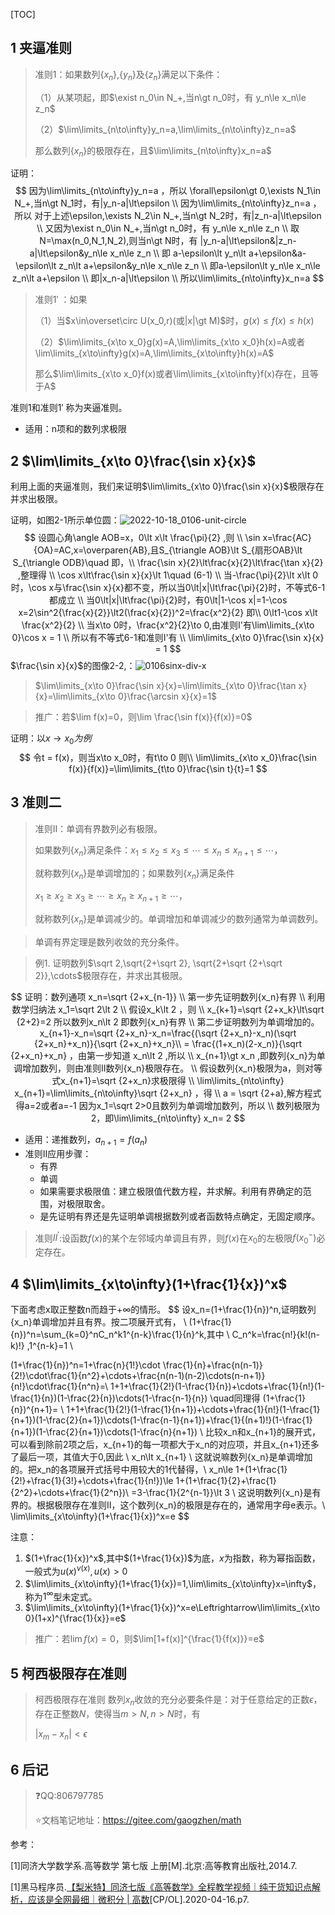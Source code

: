 [TOC]



## 1 夹逼准则

> 准则1：如果数列$\{x_n\}$,$\{y_n\}$及$\{z_n\}$满足以下条件：
>
> （1）从某项起，即$\exist n_0\in N_+,当n\gt n_0时，有  y_n\le x_n\le z_n$
>
> （2）$\lim\limits_{n\to\infty}y_n=a,\lim\limits_{n\to\infty}z_n=a$
>
> 那么数列$\{x_n\}$的极限存在，且$\lim\limits_{n\to\infty}x_n=a$

证明：
$$
因为\lim\limits_{n\to\infty}y_n=a ，所以 \forall\epsilon\gt 0,\exists N_1\in N_+,当n\gt N_1时，有|y_n-a|\lt\epsilon \\
因为\lim\limits_{n\to\infty}z_n=a ，所以 对于上述\epsilon,\exists N_2\in N_+,当n\gt N_2时，有|z_n-a|\lt\epsilon \\
又因为\exist n_0\in N_+,当n\gt n_0时，有  y_n\le x_n\le z_n \\
取N=\max(n_0,N_1,N_2),则当n\gt N时，有 |y_n-a|\lt\epsilon&|z_n-a|\lt\epsilon&y_n\le x_n\le z_n \\
即 a-\epsilon\lt y_n\lt a+\epsilon&a-\epsilon\lt z_n\lt a+\epsilon&y_n\le x_n\le z_n \\
即a-\epsilon\lt y_n\le x_n\le z_n\lt a+\epsilon \\
即|x_n-a|\lt\epsilon \\
所以\lim\limits_{n\to\infty}x_n=a
$$


> 准则$1'$ ：如果
>
> （1）当$x\in\overset\circ U(x_0,r)(或|x|\gt M)$时，$g(x)\le f(x)\le h(x)$
>
> （2）$\lim\limits_{x\to x_0}g(x)=A,\lim\limits_{x\to x_0}h(x)=A或者\lim\limits_{x\to\infty}g(x)=A,\lim\limits_{x\to\infty}h(x)=A$
>
> 那么$\lim\limits_{x\to x_0}f(x)或者\lim\limits_{x\to\infty}f(x)存在，且等于A$

准则1和准则$1'$ 称为夹逼准则。

+ 适用：n项和的数列求极限

## 2 $\lim\limits_{x\to 0}\frac{\sin x}{x}$

利用上面的夹逼准则，我们来证明$\lim\limits_{x\to 0}\frac{\sin x}{x}$极限存在并求出极限。

证明，如图2-1所示单位圆：![2022-10-18_0106-unit-circle](L:\study\math\note\函数与极限\2022-10-18_0106-unit-circle.png)
$$
设圆心角\angle AOB=x，0\lt x\lt \frac{\pi}{2} ,则 \\
\sin x=\frac{AC}{OA}=AC,x=\overparen{AB},且S_{\triangle AOB}\lt S_{扇形OAB}\lt S_{\triangle ODB}\quad 即，\\
\frac{\sin x}{2}\lt\frac{x}{2}\lt\frac{\tan x}{2} ,整理得 \\
\cos x\lt\frac{\sin x}{x}\lt 1\quad (6-1) \\
当-\frac{\pi}{2}\lt x\lt 0时，\cos x与\frac{\sin x}{x}都不变，所以当0\lt|x|\lt\frac{\pi}{2}时，不等式6-1都成立 \\
当0\lt|x|\lt\frac{\pi}{2}时，有0\lt|1-\cos x|=1-\cos x=2\sin^2{\frac{x}{2}}\lt2(\frac{x}{2})^2=\frac{x^2}{2} 即\\
0\lt1-\cos x\lt \frac{x^2}{2} \\
当x\to 0时，\frac{x^2}{2}\to 0,由准则I'有\lim\limits_{x\to 0}\cos x = 1 \\
所以有不等式6-1和准则I'有 \\
\lim\limits_{x\to 0}\frac{\sin x}{x} = 1
$$
$\frac{\sin x}{x}$的图像2-2,：![0106sinx-div-x](L:\study\math\note\函数与极限\0106sinx-div-x.png)

> $\lim\limits_{x\to 0}\frac{\sin x}{x}=\lim\limits_{x\to 0}\frac{\tan x}{x}=\lim\limits_{x\to 0}\frac{\arcsin x}{x}=1$



> 推广：若$\lim f(x)=0，则\lim \frac{\sin f(x)}{f(x)}=0$ 

证明：以$x\to x_0为例$
$$
令t = f(x)，则当x\to x_0时，有t\to 0 则\\
\lim\limits_{x\to x_0}\frac{\sin f(x)}{f(x)}=\lim\limits_{t\to 0}\frac{\sin t}{t}=1
$$


## 3 准则二

> 准则II：单调有界数列必有极限。
>
>  如果数列$\{x_n\}$满足条件：$x_1\le x_2\le x_3\le\cdots\le x_n\le x_{n+1}\le\cdots$，
>
> 就称数列$\{x_n\}$是单调增加的；如果数列$\{x_n\}$满足条件
>
> $x_1\ge x_2\ge x_3\ge\cdots\ge x_n\ge x_{n+1}\ge\cdots$，
>
> 就称数列$\{x_n\}$是单调减少的。单调增加和单调减少的数列通常为单调数列。



> 单调有界定理是数列收敛的充分条件。

> 例1. 证明数列$\sqrt 2,\sqrt{2+\sqrt 2}, \sqrt{2+\sqrt {2+\sqrt 2}},\cdots$极限存在，并求出其极限。

$$
证明：数列通项 x_n=\sqrt {2+x_{n-1}} \\
第一步先证明数列{x_n}有界 \\
利用数学归纳法 x_1=\sqrt 2\lt 2 \\
假设x_k\lt 2 ，则 \\
x_{k+1}=\sqrt {2+x_k}\lt\sqrt {2+2}=2 所以数列x_n\lt 2 即数列{x_n}有界  \\
第二步证明数列为单调增加的。
x_{n+1}-x_n=\sqrt {2+x_n}-x_n=\frac{(\sqrt {2+x_n}-x_n)(\sqrt {2+x_n}+x_n)}{\sqrt {2+x_n}+x_n}\\ 
= \frac{(1+x_n)(2-x_n)}{\sqrt {2+x_n}+x_n} ，由第一步知道 x_n\lt 2 ,所以 \\
x_{n+1}\gt x_n ,即数列{x_n}为单调增加数列，则由准则II数列{x_n}极限存在。 \\
假设数列{x_n}极限为a，则对等式x_{n+1}=\sqrt {2+x_n}求极限得 \\
\lim\limits_{n\to\infty} x_{n+1}=\lim\limits_{n\to\infty}\sqrt {2+x_n} ，得 \\
a = \sqrt {2+a},解方程式得a=2或者a=-1 因为x_1=\sqrt 2>0且数列为单调增加数列，所以 \\
数列极限为2，即\lim\limits_{n\to\infty} x_n= 2
$$

+ 适用：递推数列，$a_{n+1}=f(a_n)$
+ 准则II应用步骤：
  + 有界
  + 单调
  + 如果需要求极限值：建立极限值代数方程，并求解。利用有界确定的范围，对极限取舍。
  + 是先证明有界还是先证明单调根据数列或者函数特点确定，无固定顺序。

> 准则$II^{'}$:设函数$f(x)$的某个左邻域内单调且有界，则$f(x)$在$x_0$的左极限$f(x_0^-)$必定存在。

## 4 $\lim\limits_{x\to\infty}(1+\frac{1}{x})^x$

下面考虑x取正整数n而趋于$+\infty$的情形。
$$
设x_n=(1+\frac{1}{n})^n,证明数列{x_n}单调增加并且有界。按二项展开式有， \\
(1+\frac{1}{n})^n=\sum_{k=0}^nC_n^k1^{n-k}\frac{1}{n}^k,其中 \\
C_n^k=\frac{n!}{k!(n-k)!} ,1^{n-k}=1 \\

(1+\frac{1}{n})^n=1+\frac{n}{1!}\cdot \frac{1}{n}+\frac{n(n-1)}{2!}\cdot\frac{1}{n^2}+\cdots+\frac{n(n-1)(n-2)\cdots(n-n+1)}{n!}\cdot\frac{1}{n^n}=\\
1+1+\frac{1}{2!}(1-\frac{1}{n})+\cdots+\frac{1}{n!}(1-\frac{1}{n})(1-\frac{2}{n})\cdots(1-\frac{n-1}{n}) \quad同理得 (1+\frac{1}{n})^{n+1}= \\
1+1+\frac{1}{2!}(1-\frac{1}{n+1})+\cdots+\frac{1}{n!}(1-\frac{1}{n+1})(1-\frac{2}{n+1})\cdots(1-\frac{n-1}{n+1})+\frac{1}{(n+1)!}(1-\frac{1}{n+1})(1-\frac{2}{n+1})\cdots(1-\frac{n}{n+1}) \\
比较x_n和x_{n+1}的展开式，可以看到除前2项之后，x_{n+1}的每一项都大于x_n的对应项，并且x_{n+1}还多了最后一项，其值大于0,因此 \\
x_n\lt x_{n+1} \\ 
这就说嘛数列{x_n}是单调增加的。把x_n的各项展开式括号中用较大的1代替得，\\
x_n\le 1+(1+\frac{1}{2!}+\frac{1}{3!}+\cdots+\frac{1}{n!})\le 1+(1+\frac{1}{2}+\frac{1}{2^2}+\cdots+\frac{1}{2^n})\\
=3-\frac{1}{2^{n-1}}\lt 3 \\
这说明数列{x_n}是有界的。根据极限存在准则II，这个数列{x_n}的极限是存在的，通常用字母e表示。\\
\lim\limits_{x\to\infty}(1+\frac{1}{x})^x=e
$$

注意：

1. $(1+\frac{1}{x})^x$,其中$(1+\frac{1}{x})$为底，$x$为指数，称为幂指函数，一般式为$u(x)^{v(x)},u(x)\gt 0$
2. $\lim\limits_{x\to\infty}(1+\frac{1}{x})=1,\lim\limits_{x\to\infty}x=\infty$，称为$1^\infty$型未定式。
3. $\lim\limits_{x\to\infty}(1+\frac{1}{x})^x=e\Leftrightarrow\lim\limits_{x\to 0}(1+x)^{\frac{1}{x}}=e$

> 推广：若$\lim f(x)=0$，则$\lim[1+f(x)]^{\frac{1}{f(x)}}=e$

## 5 柯西极限存在准则

> 柯西极限存在准则	数列${x_n}$收敛的充分必要条件是：对于任意给定的正数$\epsilon$，存在正整数$N$，使得当$m\gt N , n\gt N$时，有
>
> $|x_m-x_n|\lt\epsilon$

## 6 后记



> :question:QQ:806797785
>
> :star:文档笔记地址：https://gitee.com/gaogzhen/math

参考：

[1]同济大学数学系.高等数学 第七版 上册[M].北京:高等教育出版社,2014.7.

[1]黑马程序员.<a href="https://www.bilibili.com/video/BV1864y1T7Ks">【梨米特】同济七版《高等数学》全程教学视频｜纯干货知识点解析，应该是全网最细｜微积分 | 高数</a>[CP/OL].2020-04-16.p7.
